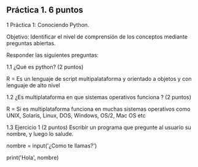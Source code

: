 ## Práctica 1. 6 puntos
1 Práctica 1: Conociendo Python.

Objetivo: Identificar el nivel de comprensión de los conceptos mediante preguntas
abiertas.

Responder las siguientes preguntas:

1.1 ¿Qué es python? (2 puntos)

R = Es un lenguaje de script multipalataforma y orientado a objetos y con lenguaje de alto nivel



1.2 ¿Es multiplataforma en que sistemas operativos funciona ? (2 puntos)

R = Si es multiplataforma funciona en muchas sistemas operativos como UNIX, Solaris, Linux, DOS, Windows, OS/2, Mac OS etc


1.3 Ejercicio 1 (2 puntos)
Escribir un programa que pregunte al usuario su nombre, y luego lo salude.


nombre = input('¿Como te llamas?')

print('Hola', nombre)
